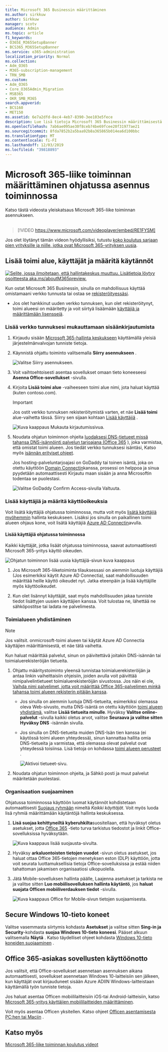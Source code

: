 ```yaml
---
title: Microsoft 365 Businessin määrittäminen
ms.author: sirkkuw
author: Sirkkuw
manager: scotv
audience: Admin
ms.topic: article
f1_keywords:
- O365E_M365SetupBanner
- BCS365_M365SetupBanner
ms.service: o365-administration
localization_priority: Normal
ms.collection:
- Adm_O365
- M365-subscription-management
- TRN_SMB
ms.custom:
- Adm_O365
- Core_O365Admin_Migration
- MSB365
- OKR_SMB_M365
search.appverid:
- BCS160
- MET150
ms.assetid: 6e7a2dfd-8ec4-4eb7-8390-3ee103e5fece
description: Lue lisä tietoja Microsoft 365 Businessin määrittämisestä.
ms.openlocfilehash: 7ab6ae095ae30f8ceb74be69fcee20f31977ae21
ms.sourcegitcommit: 8fda7852b2a5baa92b8a365865b014ea6d100bbc
ms.translationtype: MT
ms.contentlocale: fi-FI
ms.lasthandoff: 12/03/2019
ms.locfileid: "39818893"
---
```

# <a name="set-up-microsoft-365-business-in-the-setup-wizard"></a>Microsoft 365-liike toiminnan määrittäminen ohjatussa asennus toiminnossa

Katso tästä videosta yleiskatsaus Microsoft 365-liike toiminnan asennukseen.<br><br>

> [!VIDEO https://www.microsoft.com/videoplayer/embed/RE1FYSM] 

Jos olet löytänyt tämän videon hyödyllisiksi, tutustu [koko koulutus sarjaan pien yrityksille ja niille, jotka ovat Microsoft 365-yrityksen uusia](https://support.office.com/article/6ab4bbcd-79cf-4000-a0bd-d42ce4d12816).

## <a name="add-your-domain-users-and-set-up-policies"></a>Lisää toimi alue, käyttäjät ja määritä käytännöt

[![Selite, jossa ilmoitetaan, että hallintakeskus muuttuu. Lisätietoja löytyy osoitteesta aka.ms/aboutM365preview.](media/m365admincenterchanging.png)](https://docs.microsoft.com/office365/admin/microsoft-365-admin-center-preview)

Kun ostat Microsoft 365 Businessin, sinulla on mahdollisuus käyttää omistamaani verkko tunnusta tai ostaa se [rekisteröityessäsi](sign-up.md).

- Jos olet hankkinut uuden verkko tunnuksen, kun olet rekisteröitynyt, toimi alueesi on määritetty ja voit siirtyä lisäämään [käyttäjiä ja määrittämään lisenssejä](#add-users-and-assign-licenses).

### <a name="add-your-domain-to-personalize-sign-in"></a>Lisää verkko tunnuksesi mukauttamaan sisäänkirjautumista

1. Kirjaudu sisään [Microsoft 365-hallinta keskukseen](https://admin.microsoft.com) käyttämällä yleisiä järjestelmänvalvojan tunniste tietoja. 

2. Käynnistä ohjattu toiminto valitsemalla **Siirry asennukseen** .

    ![Valitse Siirry asennukseen.](media/gotosetupinadmincenter.png)

3. Voit vaihtoehtoisesti asentaa sovellukset omaan tieto koneeseesi **Asenna Office-sovellukset** -sivulla.
    
4. Kirjoita **Lisää toimi alue** -vaiheeseen toimi alue nimi, jota haluat käyttää (kuten contoso.com).

    > [!IMPORTANT]
    > Jos ostit verkko tunnuksen rekisteröitymistä varten, et näe **Lisää toimi** alue-vaihetta tässä. Siirry sen sijaan kohtaan [Lisää käyttäjiä](#add-users-and-assign-licenses) .

    ![Kuva kaappaus Mukauta kirjautumissivua.](media/adddomain.png)

    
4. Noudata ohjatun toiminnon ohjeita [luodaksesi DNS-tietueet missä tahansa DNS-isännöinti palvelun tarjoajana (Office 365](https://docs.microsoft.com/office365/admin/get-help-with-domains/create-dns-records-at-any-dns-hosting-provider) ), joka varmistaa, että omistat toimi alueen. Jos tiedät verkko tunnuksesi isäntäsi, Katso myös [isännän erityiset ohjeet](https://docs.microsoft.com/office365/admin/get-help-with-domains/set-up-your-domain-host-specific-instructions).

    Jos hosting-palveluntarjoajasi on GoDaddy tai toinen isäntä, joka on otettu käyttöön [Domain Connectin](https://docs.microsoft.com/office365/admin/get-help-with-domains/domain-connect)kanssa, prosessi on helppoa ja sinua pyydetään automaattisesti Kirjautu maan sisään ja anna Microsoftin todentaa se puolestasi.

    ![Valitse GoDaddy Confirm Access-sivulla Valtuuta.](media/godaddyauth.png)

### <a name="add-users-and-assign-licenses"></a>Lisää käyttäjiä ja määritä käyttöoikeuksia

Voit lisätä käyttäjiä ohjatussa toiminnossa, mutta voit myös [lisätä käyttäjiä myöhemmin](add-users-m365b.md) hallinta keskukseen. Lisäksi jos sinulla on paikallinen toimi alueen ohjaus kone, voit lisätä käyttäjiä [Azure AD Connectin](https://docs.microsoft.com/azure/active-directory/hybrid/how-to-connect-install-express)avulla.

#### <a name="add-users-in-the-wizard"></a>Lisää käyttäjiä ohjatussa toiminnossa

Kaikki käyttäjät, jotka lisäät ohjatussa toiminnossa, saavat automaattisesti Microsoft 365-yritys käyttö oikeuden.

![Ohjatun toiminnon lisää uusia käyttäjiä-sivun kuva kaappaus](media/addnewuserspage.png)

1. Jos Microsoft 365-liiketoiminta tilauksessasi on aiemmin luotuja käyttäjiä (Jos esimerkiksi käytit Azure AD Connectia), saat mahdollisuuden määrittää heille käyttö oikeudet nyt. Jatka eteenpäin ja lisää käyttäjille myös käyttöoikeudet.

2. Kun olet lisännyt käyttäjät, saat myös mahdollisuuden jakaa tunniste tiedot lisättyjen uusien käyttäjien kanssa. Voit tulostaa ne, lähettää ne sähköpostitse tai ladata ne palvelimesta.

### <a name="connect-your-domain"></a>Toimialueen yhdistäminen

> [!NOTE]
> Jos valitsit. onmicrosoft-toimi alueen tai käytät Azure AD Connectia käyttäjien määrittämisestä, et näe tätä vaihetta.
  
Kun haluat määrittää palvelut, sinun on päivitettävä joitakin DNS-isännän tai toimialuerekisteröijän tietueita.
  
1. Ohjattu määritystoiminto yleensä tunnistaa toimialuerekisteröijän ja antaa linkin vaiheittaisiin ohjeisiin, joiden avulla voit päivittää nimipalvelintietueet toimialuerekisteröijän sivustossa. Jos näin ei ole, [Vaihda nimi palvelimet, jotta voit määrittää Office 365-palvelimen minkä tahansa toimi alueen rekisterin pitäjän kanssa](https://support.office.com/article/a8b487a9-2a45-4581-9dc4-5d28a47010a2). 

    - Jos sinulla on aiemmin luotuja DNS-tietueita, esimerkiksi olemassa oleva Web-sivusto, mutta DNS-isäntä on otettu käyttöön [toimi alueen yhdistämä](https://docs.microsoft.com/office365/admin/get-help-with-domains/domain-connect), valitse **Lisää tietueita minulle**. Hyväksy **Valitse online-palvelut** -sivulla kaikki oletus arvot, valitse **Seuraava** **ja valitse sitten Hyväksy DNS** -isännän sivulla.
    - Jos sinulla on DNS-tietueita muiden DNS-Isän tien kanssa (ei käytössä toimi alueen yhteydessä), sinun kannattaa hallita omia DNS-tietueita ja varmistaa, että olemassa olevat palvelut ovat yhteydessä toisiinsa. Lisä tietoja on kohdassa [toimi alueen perusteet](https://docs.microsoft.com/office365/admin/get-help-with-domains/dns-basics) .

        ![Aktivoi tietueet-sivu.](media/activaterecords.png)

2. Noudata ohjatun toiminnon ohjeita, ja Sähkö posti ja muut palvelut määritetään puolestasi.

### <a name="protect-your-organization"></a>Organisaation suojaaminen 

Ohjatussa toiminnossa käyttöön luomat käytännöt kohdistetaan automaattisesti [Suojaus ryhmään](https://docs.microsoft.com/office365/admin/create-groups/compare-groups#security-groups) nimeltä *Kaikki käyttäjät*. Voit myös luoda lisä ryhmiä määrittämään käytäntöjä hallinta keskuksessa.

1. **Lisä suojaa kehittyneiltä kyberuhkilta**suositellaan, että hyväksyt oletus asetukset, jotta [Office 365](https://docs.microsoft.com/microsoft-365/security/office-365-security/office-365-atp) -tieto turva tarkistus tiedostot ja linkit Office-sovelluksissa hyväksytään.

    ![Kuva kaappaus lisää suojausta-sivulta.](media/increasetreatprotection.png)


2. Hyväksy **arkaluontoisten tietojen vuodot** -sivun oletus asetukset, jos haluat ottaa Office 365-tietojen menetyksen eston (DLP) käyttöön, jotta voit seurata luottamuksellisia tietoja Office-sovelluksissa ja estää niiden tahattoman jakamisen organisaatiosi ulkopuolella.

3. Jätä Mobile-sovelluksen hallinta päälle, Laajenna asetukset ja tarkista ne ja valitse sitten **Luo mobiilisovelluksen hallinta käytäntö**, jos **haluat suojata Officen mobiiliverdauksen tiedot** -sivulla.

    ![Kuva kaappaus Office for Mobile-sivun tietojen suojaamisesta.](media/protectdatainmobile.png)


## <a name="secure-windows-10-pcs"></a>Secure Windows 10-tieto koneet

Valitse vasemmasta siirtymis kohdasta **Asetukset** ja valitse sitten **Sing-in ja Security**-kohdasta **suojaa Windows 10-tieto koneesi**. Pääset alkuun valitsemalla **Näytä** . Katso täydelliset ohjeet kohdasta [Windows 10-tieto koneiden suojaaminen](secure-win-10-pcs.md) .

## <a name="deploy-office-365-client-apps"></a>Office 365-asiakas sovellusten käyttöönotto

Jos valitsit, että Office-sovellukset asennetaan asennuksen aikana automaattisesti, sovellukset asennetaan Windows 10-laitteisiin sen jälkeen, kun käyttäjät ovat kirjauduneet sisään Azure ADIIN Windows-laitteistaan käyttämällä työn tunniste tietoja.

Jos haluat asentaa Officen mobiililaitteisiin iOS-tai Android-laitteisiin, katso [Microsoft 365-yritys käyttäjien mobiililaitteiden määrittäminen](set-up-mobile-devices.md).

Voit myös asentaa Officen yksitellen. Katso ohjeet [Officen asentamisesta PC:hen tai Maciin](https://support.office.com/article/4414eaaf-0478-48be-9c42-23adc4716658) .

## <a name="see-also"></a>Katso myös

[Microsoft 365-liike toiminnan koulutus videot](https://support.office.com/article/6ab4bbcd-79cf-4000-a0bd-d42ce4d12816)
